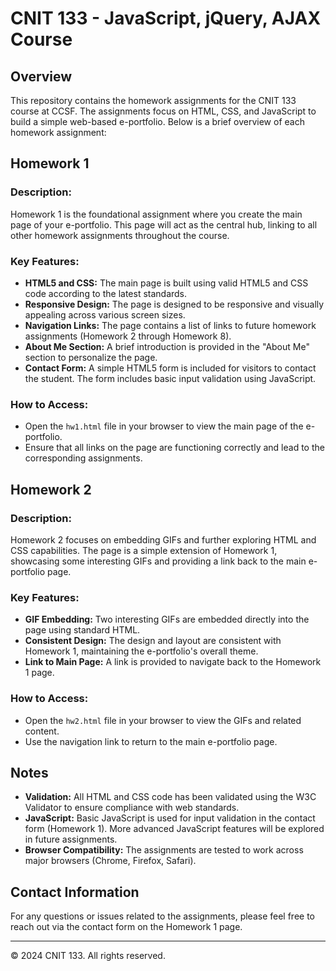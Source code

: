 # CNIT 133 - JavaScript, jQuery, AJAX Course

## Overview

This repository contains the homework assignments for the CNIT 133 course at CCSF. The assignments focus on HTML, CSS, and JavaScript to build a simple web-based e-portfolio. Below is a brief overview of each homework assignment:

## Homework 1

### Description:
Homework 1 is the foundational assignment where you create the main page of your e-portfolio. This page will act as the central hub, linking to all other homework assignments throughout the course.

### Key Features:
- **HTML5 and CSS:** The main page is built using valid HTML5 and CSS code according to the latest standards.
- **Responsive Design:** The page is designed to be responsive and visually appealing across various screen sizes.
- **Navigation Links:** The page contains a list of links to future homework assignments (Homework 2 through Homework 8).
- **About Me Section:** A brief introduction is provided in the "About Me" section to personalize the page.
- **Contact Form:** A simple HTML5 form is included for visitors to contact the student. The form includes basic input validation using JavaScript.

### How to Access:
- Open the `hw1.html` file in your browser to view the main page of the e-portfolio.
- Ensure that all links on the page are functioning correctly and lead to the corresponding assignments.

## Homework 2

### Description:
Homework 2 focuses on embedding GIFs and further exploring HTML and CSS capabilities. The page is a simple extension of Homework 1, showcasing some interesting GIFs and providing a link back to the main e-portfolio page.

### Key Features:
- **GIF Embedding:** Two interesting GIFs are embedded directly into the page using standard HTML.
- **Consistent Design:** The design and layout are consistent with Homework 1, maintaining the e-portfolio's overall theme.
- **Link to Main Page:** A link is provided to navigate back to the Homework 1 page.

### How to Access:
- Open the `hw2.html` file in your browser to view the GIFs and related content.
- Use the navigation link to return to the main e-portfolio page.

## Notes

- **Validation:** All HTML and CSS code has been validated using the W3C Validator to ensure compliance with web standards.
- **JavaScript:** Basic JavaScript is used for input validation in the contact form (Homework 1). More advanced JavaScript features will be explored in future assignments.
- **Browser Compatibility:** The assignments are tested to work across major browsers (Chrome, Firefox, Safari).

## Contact Information

For any questions or issues related to the assignments, please feel free to reach out via the contact form on the Homework 1 page.

---

© 2024 CNIT 133. All rights reserved.

